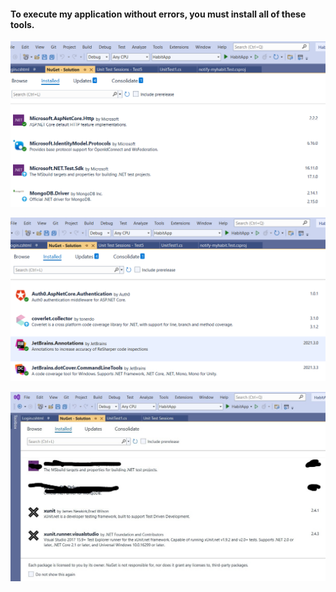 #### To execute my application without errors, you must install all of these tools.


![tools5](/images/tools2.png)

![tools3](/images/tools3.png)

![tools2](/images/tools1.jpg)



